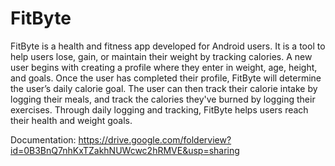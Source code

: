 # FitByte
FitByte is a health and fitness app developed for Android users. It is a tool to help users lose, gain, or maintain their weight by tracking calories.  A new user begins with creating a profile where they enter in weight, age, height, and goals.  Once the user has completed their profile, FitByte will determine the user’s daily calorie goal.  The user can then track their calorie intake by logging their meals, and track the calories they've burned by logging their exercises.  Through daily logging and tracking, FitByte helps users reach their health and weight goals.

Documentation: https://drive.google.com/folderview?id=0B3BnQ7nhKxTZakhNUWcwc2hRMVE&usp=sharing
